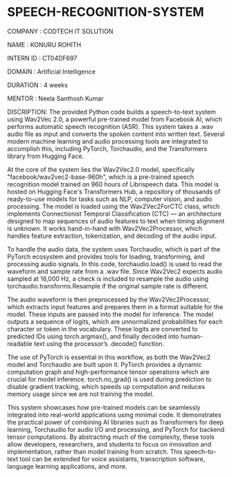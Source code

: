 # SPEECH-RECOGNITION-SYSTEM

COMPANY : CODTECH IT SOLUTION

NAME : KONURU ROHITH

INTERN ID : CT04DF697

DOMAIN : Artificial Intelligence

DURATION : 4 weeks

MENTOR : Neela Santhosh Kumar

DISCRIPTION:
The provided Python code builds a speech-to-text system using Wav2Vec 2.0, a powerful pre-trained model from Facebook AI, which performs automatic speech recognition (ASR). This system takes a .wav audio file as input and converts the spoken content into written text. Several modern machine learning and audio processing tools are integrated to accomplish this, including PyTorch, Torchaudio, and the Transformers library from Hugging Face.

At the core of the system lies the Wav2Vec2.0 model, specifically "facebook/wav2vec2-base-960h", which is a pre-trained speech recognition model trained on 960 hours of Librispeech data. This model is hosted on Hugging Face's Transformers Hub, a repository of thousands of ready-to-use models for tasks such as NLP, computer vision, and audio processing. The model is loaded using the Wav2Vec2ForCTC class, which implements Connectionist Temporal Classification (CTC) — an architecture designed to map sequences of audio features to text when timing alignment is unknown. It works hand-in-hand with Wav2Vec2Processor, which handles feature extraction, tokenization, and decoding of the audio input.

To handle the audio data, the system uses Torchaudio, which is part of the PyTorch ecosystem and provides tools for loading, transforming, and processing audio signals. In this code, torchaudio.load() is used to read the waveform and sample rate from a .wav file. Since Wav2Vec2 expects audio sampled at 16,000 Hz, a check is included to resample the audio using torchaudio.transforms.Resample if the original sample rate is different.

The audio waveform is then preprocessed by the Wav2Vec2Processor, which extracts input features and prepares them in a format suitable for the model. These inputs are passed into the model for inference. The model outputs a sequence of logits, which are unnormalized probabilities for each character or token in the vocabulary. These logits are converted to predicted IDs using torch.argmax(), and finally decoded into human-readable text using the processor’s .decode() function.

The use of PyTorch is essential in this workflow, as both the Wav2Vec2 model and Torchaudio are built upon it. PyTorch provides a dynamic computation graph and high-performance tensor operations which are crucial for model inference. torch.no_grad() is used during prediction to disable gradient tracking, which speeds up computation and reduces memory usage since we are not training the model.

This system showcases how pre-trained models can be seamlessly integrated into real-world applications using minimal code. It demonstrates the practical power of combining AI libraries such as Transformers for deep learning, Torchaudio for audio I/O and processing, and PyTorch for backend tensor computations. By abstracting much of the complexity, these tools allow developers, researchers, and students to focus on innovation and implementation, rather than model training from scratch. This speech-to-text tool can be extended for voice assistants, transcription software, language learning applications, and more.
